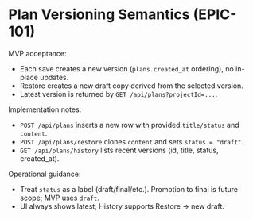 # Plan Versioning Semantics (EPIC-101)

MVP acceptance:
- Each save creates a new version (`plans.created_at` ordering), no in-place updates.
- Restore creates a new draft copy derived from the selected version.
- Latest version is returned by `GET /api/plans?projectId=...`.

Implementation notes:
- `POST /api/plans` inserts a new row with provided `title/status` and `content`.
- `POST /api/plans/restore` clones `content` and sets `status = "draft"`.
- `GET /api/plans/history` lists recent versions (id, title, status, created_at).

Operational guidance:
- Treat `status` as a label (draft/final/etc.). Promotion to final is future scope; MVP uses `draft`.
- UI always shows latest; History supports Restore → new draft.
